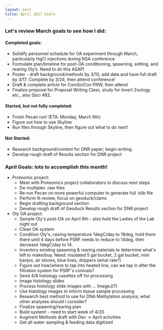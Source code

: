 ```yaml
---
layout: post
title: April 2017 Goals
---
```


### Let's review March goals to see how I did:

#### Completed goals:
  * Solidify personnel schedule for OA experiment through March, particularly HgCl injections during NSA conference   
  * Formulate plan/timeline for post-OA conditioning, spawning, setting, and rearing Oly’s. Need to do this ASAP!  
  * Poster - draft background/methods by 3/10, add data and have full draft by 3/17. Complete by 3/24, then attend conference!  
  * Draft & complete article for ComSciCon PNW, then attend  
  * Finalize proposal for Proposal Writing Class, study for Invert Zoology etc., also Qsci 482.  

#### Started, but not fully completed: 
  * Finish Pecan run! (ETA: Monday, March 6th)  
  * Figure out how to use Skyline  
  * Run files through Skyline, then figure out what to do next!  

#### Not Started: 
  * Research background/context for DNR paper; begin writing.  
  * Develop rough draft of Results section for DNR project  

### April Goals:  lots to accomplish this month! 
  * Proteomic project:
    * Meet with Proteomics project collaborators to discuss next steps 
    * De-multiplex .raw files 
    * Re-run Pecan on more powerful computer to generate full .blib file
    * Perform lit review, focus on geoduck/clams
    * Begin drafting background section
    * Develop rough draft of Geoduck Results section for DNR project  
  * Oly OA project:
    * Sample Oly's post-OA on April 8th - also hold the Ladies of the Lab night out 
    * Clean OA system
    * Condition Oly's, raising temperature 1degC/day to 18deg, hold there there until 4 days before PSRF needs to reduce to 14deg, then decrease 1degC/day to 14.
    * Inventory existing spawning & rearing materials to determine what's left to make/buy. Need: insulated 5 gal bucket, 2 gal bucket, mini banjos, air stones, blue lines, drippers (what rate?)
    * Figure out how/where to tap into heated line; can we tap in after the filtration system for PSRF's conicals? 
    * Send 4/8 histology casettes off for processing
    * Image histology slides
    * Process histology slide images with ... ImageJ(?)
    * Use histology images to inform tissue sample processing 
    * Research best method to use for DNA Methylation analysis; what other analyses should I consider? 
    * Finalize spawning/rearing plan 
    * Build system! - need to start week of 4/20
    * Augment Methods draft with Dec -> April activities
    * Get all water sampling & feeding data digitized
